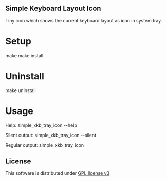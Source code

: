Simple Keyboard Layout Icon
----

Tiny icon which shows the current keyboard layout as icon in system tray.

# Setup

make
make install

# Uninstall

make uninstall

# Usage

Help:
simple_xkb_tray_icon --help

Silent output:
simple_xkb_tray_icon --silent

Regular output:
simple_xkb_tray_icon


## License

This software is distributed under [GPL license v3](https://www.gnu.org/licenses/gpl-3.0.txt)
